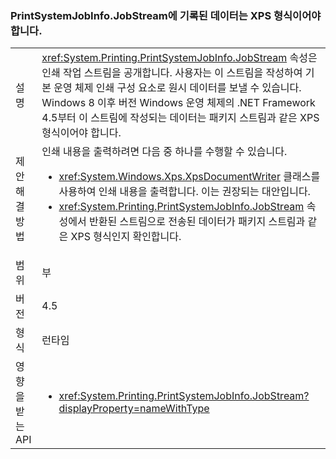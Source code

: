 ### <a name="data-written-to-printsystemjobinfojobstream-must-be-in-xps-format"></a>PrintSystemJobInfo.JobStream에 기록된 데이터는 XPS 형식이어야 합니다.

|   |   |
|---|---|
|설명|<xref:System.Printing.PrintSystemJobInfo.JobStream> 속성은 인쇄 작업 스트림을 공개합니다. 사용자는 이 스트림을 작성하여 기본 운영 체제 인쇄 구성 요소로 원시 데이터를 보낼 수 있습니다. Windows 8 이후 버전 Windows 운영 체제의 .NET Framework 4.5부터 이 스트림에 작성되는 데이터는 패키지 스트림과 같은 XPS 형식이어야 합니다.|
|제안 해결 방법|인쇄 내용을 출력하려면 다음 중 하나를 수행할 수 있습니다.<ul><li><xref:System.Windows.Xps.XpsDocumentWriter> 클래스를 사용하여 인쇄 내용을 출력합니다. 이는 권장되는 대안입니다.</li><li><xref:System.Printing.PrintSystemJobInfo.JobStream> 속성에서 반환된 스트림으로 전송된 데이터가 패키지 스트림과 같은 XPS 형식인지 확인합니다.</li></ul>|
|범위|부|
|버전|4.5|
|형식|런타임|
|영향을 받는 API|<ul><li><xref:System.Printing.PrintSystemJobInfo.JobStream?displayProperty=nameWithType></li></ul>|

